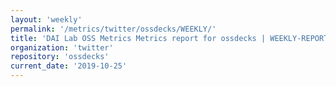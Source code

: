 ```yaml
---
layout: 'weekly'
permalink: '/metrics/twitter/ossdecks/WEEKLY/'
title: 'DAI Lab OSS Metrics Metrics report for ossdecks | WEEKLY-REPORT-2019-10-25'
organization: 'twitter'
repository: 'ossdecks'
current_date: '2019-10-25'
---
```


